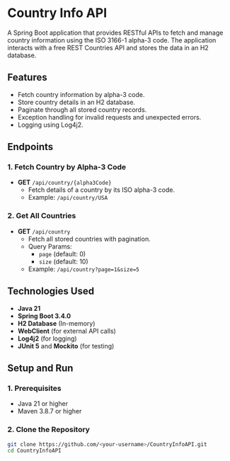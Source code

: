 # **Country Info API**

A Spring Boot application that provides RESTful APIs to fetch and manage country information using the ISO 3166-1 alpha-3 code. The application interacts with a free REST Countries API and stores the data in an H2 database.

## **Features**
- Fetch country information by alpha-3 code.
- Store country details in an H2 database.
- Paginate through all stored country records.
- Exception handling for invalid requests and unexpected errors.
- Logging using Log4j2.

## **Endpoints**
### **1. Fetch Country by Alpha-3 Code**
- **GET** `/api/country/{alpha3Code}`
  - Fetch details of a country by its ISO alpha-3 code.
  - Example: `/api/country/USA`

### **2. Get All Countries**
- **GET** `/api/country`
  - Fetch all stored countries with pagination.
  - Query Params:
    - `page` (default: 0)
    - `size` (default: 10)
  - Example: `/api/country?page=1&size=5`

## **Technologies Used**
- **Java 21**
- **Spring Boot 3.4.0**
- **H2 Database** (In-memory)
- **WebClient** (for external API calls)
- **Log4j2** (for logging)
- **JUnit 5** and **Mockito** (for testing)

## **Setup and Run**

### **1. Prerequisites**
- Java 21 or higher
- Maven 3.8.7 or higher

### **2. Clone the Repository**
```bash
git clone https://github.com/<your-username>/CountryInfoAPI.git
cd CountryInfoAPI
